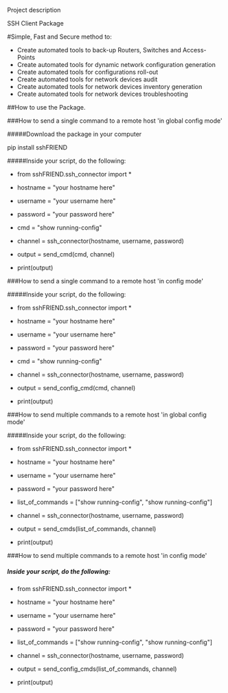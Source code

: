 Project description

SSH Client Package


#Simple, Fast and Secure method to:

- Create automated tools to back-up Routers, Switches and Access-Points
- Create automated tools for dynamic network configuration generation
- Create automated tools for configurations roll-out
- Create automated tools for network devices audit
- Create automated tools for network devices inventory generation
- Create automated tools for network devices troubleshooting

##How to use the Package.

###How to send a single command to a remote host 'in global config mode'

#####Download the package in your computer

pip install sshFRIEND

#####Inside your script, do the following:

- from sshFRIEND.ssh_connector import *

- hostname = "your hostname here"

- username = "your username here"

- password = "your password here"

- cmd = "show running-config"

- channel = ssh_connector(hostname, username, password)

- output = send_cmd(cmd, channel)

- print(output)


###How to send a single command to a remote host 'in config mode'

#####Inside your script, do the following:

- from sshFRIEND.ssh_connector import *

- hostname = "your hostname here"

- username = "your username here"

- password = "your password here"

- cmd = "show running-config"

- channel = ssh_connector(hostname, username, password)

- output = send_config_cmd(cmd, channel)

- print(output)


###How to send multiple commands to a remote host 'in global config mode'

#####Inside your script, do the following:

- from sshFRIEND.ssh_connector import *

- hostname = "your hostname here"

- username = "your username here"

- password = "your password here"

- list_of_commands = ["show running-config", "show running-config"]

- channel = ssh_connector(hostname, username, password)

- output = send_cmds(list_of_commands, channel)

- print(output)


###How to send multiple commands to a remote host 'in config mode'

##### Inside your script, do the following:

- from sshFRIEND.ssh_connector import *

- hostname = "your hostname here"

- username = "your username here"

- password = "your password here"

- list_of_commands = ["show running-config", "show running-config"]

- channel = ssh_connector(hostname, username, password)

- output = send_config_cmds(list_of_commands, channel)

- print(output)